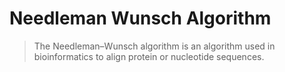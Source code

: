 # Needleman Wunsch Algorithm
> The Needleman–Wunsch algorithm is an algorithm used in bioinformatics to align protein or nucleotide sequences.
